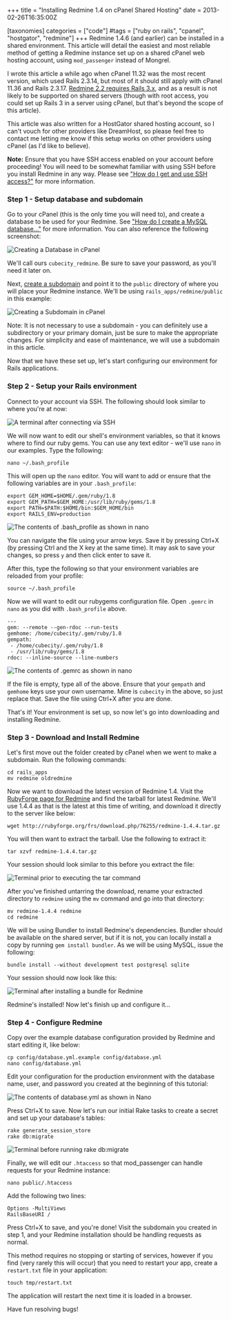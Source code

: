 +++
title = "Installing Redmine 1.4 on cPanel Shared Hosting"
date = 2013-02-26T16:35:00Z

[taxonomies]
categories = ["code"]
#tags = ["ruby on rails", "cpanel", "hostgator", "redmine"]
+++
Redmine 1.4.6 (and earlier) can be installed in a shared environment. This 
article will detail the easiest and most reliable method of getting a Redmine 
instance set up on a shared cPanel web hosting account, using `mod_passenger` 
instead of Mongrel.

I wrote this article a while ago when cPanel 11.32 was the most recent version, 
which used Rails 2.3.14, but most of it should still apply with cPanel 11.36 
and Rails 2.3.17. [Redmine 2.2 requires Rails 3.x][5], and as a result is not 
likely to be supported on shared servers (though with root access, you could 
set up Rails 3 in a server using cPanel, but that's beyond the scope of this article).

This article was also written for a HostGator shared hosting account, so 
I can't vouch for other providers like DreamHost, so please feel free to 
contact me letting me know if this setup works on other providers using 
cPanel (as I'd like to believe).

**Note:** Ensure that you have SSH access enabled on your account before 
proceeding! You will need to be somewhat familiar with using SSH before 
you install Redmine in any way. Please see ["How do I get and use SSH access?"][1] 
for more information.

### Step 1 - Setup database and subdomain

Go to your cPanel (this is the only time you will need to), and create a 
database to be used for your Redmine. See ["How do I create a MySQL database..."][2] 
for more information. You can also reference the following screenshot:

![Creating a Database in cPanel](/images/rm14/create_database.png)

We'll call ours `cubecity_redmine`. Be sure to save your password, as you'll 
need it later on.

Next, [create a subdomain][3] and point it to the `public` directory of 
where you will place your Redmine instance. We'll be using `rails_apps/redmine/public` 
in this example:

![Creating a Subdomain in cPanel](/images/rm14/create_subdomain.png)

Note: It is not necessary to use a subdomain - you can definitely use a 
subdirectory or your primary domain, just be sure to make the appropriate 
changes. For simplicity and ease of maintenance, we will use a subdomain 
in this article.

Now that we have these set up, let's start configuring our environment for 
Rails applications.

### Step 2 - Setup your Rails environment

Connect to your account via SSH. The following should look similar to where 
you're at now:

![A terminal after connecting via SSH](/images/rm14/emptyterminal.png)

We will now want to edit our shell's environment variables, so that it knows 
where to find our ruby gems. You can use any text editor - we'll use `nano` 
in our examples. Type the following:

    nano ~/.bash_profile

This will open up the `nano` editor. You will want to add or ensure that 
the following variables are in your `.bash_profile`:

    export GEM_HOME=$HOME/.gem/ruby/1.8
    export GEM_PATH=$GEM_HOME:/usr/lib/ruby/gems/1.8
    export PATH=$PATH:$HOME/bin:$GEM_HOME/bin
    export RAILS_ENV=production

![The contents of .bash_profile as shown in nano](/images/rm14/bash_profile.png)

You can navigate the file using your arrow keys. Save it by pressing Ctrl+X 
(by pressing Ctrl and the X key at the same time). It may ask to save your 
changes, so press `y` and then click enter to save it.

After this, type the following so that your environment variables are reloaded 
from your profile:

    source ~/.bash_profile

Now we will want to edit our rubygems configuration file. Open `.gemrc` 
in `nano` as you did with `.bash_profile` above.

    ---
    gem: --remote --gen-rdoc --run-tests
    gemhome: /home/cubecity/.gem/ruby/1.8
    gempath:
     - /home/cubecity/.gem/ruby/1.8
     - /usr/lib/ruby/gems/1.8
    rdoc: --inline-source --line-numbers

![The contents of .gemrc as shown in nano](/images/rm14/gemrc.png)

If the file is empty, type all of the above. Ensure that your `gempath` 
and `gemhome` keys use your own username. Mine is `cubecity` in the above, 
so just replace that. Save the file using Ctrl+X after you are done.

That's it! Your environment is set up, so now let's go into downloading 
and installing Redmine.

### Step 3 - Download and Install Redmine

Let's first move out the folder created by cPanel when we went to make a 
subdomain. Run the following commands:

    cd rails_apps
    mv redmine oldredmine

Now we want to download the latest version of Redmine 1.4. Visit the 
[RubyForge page for Redmine][4] and find the tarball for latest Redmine. 
We'll use 1.4.4 as that is the latest at this time of writing, and download 
it directly to the server like below:

    wget http://rubyforge.org/frs/download.php/76255/redmine-1.4.4.tar.gz

You will then want to extract the tarball. Use the following to extract it:

    tar xzvf redmine-1.4.4.tar.gz

Your session should look similar to this before you extract the file:

![Terminal prior to executing the tar command](/images/rm14/readytoextract.png)

After you've finished untarring the download, rename your extracted directory 
to `redmine` using the `mv` command and go into that directory:

    mv redmine-1.4.4 redmine
    cd redmine

We will be using Bundler to install Redmine's dependencies. Bundler should 
be available on the shared server, but if it is not, you can locally install 
a copy by running `gem install bundler`. As we will be using MySQL, issue 
the following:

    bundle install --without development test postgresql sqlite

Your session should now look like this:

![Terminal after installing a bundle for Redmine](/images/rm14/bundleinstall.png)

Redmine's installed! Now let's finish up and configure it...

### Step 4 - Configure Redmine

Copy over the example database configuration provided by Redmine and start 
editing it, like below:

    cp config/database.yml.example config/database.yml
    nano config/database.yml

Edit your configuration for the production environment with the database 
name, user, and password you created at the beginning of this tutorial:

![The contents of database.yml as shown in Nano](/images/rm14/configuredatabase.png)

Press Ctrl+X to save. Now let's run our initial Rake tasks to create a secret 
and set up your database's tables:

    rake generate_session_store
    rake db:migrate

![Terminal before running rake db:migrate](/images/rm14/raketasks.png)

Finally, we will edit our `.htaccess` so that mod_passenger can handle requests 
for your Redmine instance:

    nano public/.htaccess

Add the following two lines:

    Options -MultiViews
    RailsBaseURI /

Press Ctrl+X to save, and you're done! Visit the subdomain you created in 
step 1, and your Redmine installation should be handling requests as normal.

This method requires no stopping or starting of services, however if you 
find (very rarely this will occur) that you need to restart your app, create 
a `restart.txt` file in your application:

    touch tmp/restart.txt

The application will restart the next time it is loaded in a browser.

Have fun resolving bugs!

[1]: http://support.hostgator.com/articles/hosting-guide/lets-get-started/how-do-i-get-and-use-ssh-access
[2]: http://support.hostgator.com/articles/cpanel/how-do-i-create-a-mysql-database-a-user-and-then-delete-if-needed
[3]: http://support.hostgator.com/articles/cpanel/please-read-before-creating-a-subdomain
[4]: http://rubyforge.org/frs/?group_id=1850
[5]: http://www.redmine.org/projects/redmine/wiki/RedmineInstall#Ruby-interpreter
